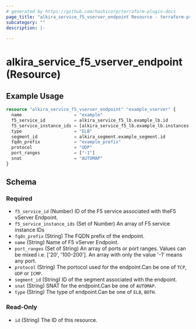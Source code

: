 ```yaml
---
# generated by https://github.com/hashicorp/terraform-plugin-docs
page_title: "alkira_service_f5_vserver_endpoint Resource - terraform-provider-alkira"
subcategory: ""
description: |-
  
---
```


# alkira_service_f5_vserver_endpoint (Resource)



## Example Usage

```terraform
resource "alkira_service_f5_vserver_endpoint" "example_vserver" {
  name                    = "example"
  f5_service_id           = alkira_service_f5_lb.example_lb.id
  f5_service_instance_ids = [alkira_service_f5_lb.example_lb.instances[0].id]
  type                    = "ELB"
  segment_id              = alkira_segment.example_segment.id
  fqdn_prefix             = "example_prefix"
  protocol                = "UDP"
  port_ranges             = ["-1"]
  snat                    = "AUTOMAP"
}
```

<!-- schema generated by tfplugindocs -->
## Schema

### Required

- `f5_service_id` (Number) ID of the F5 service associated with theF5 vServer Endpoint.
- `f5_service_instance_ids` (Set of Number) An array of F5 service instance IDs
- `fqdn_prefix` (String) The FQDN prefix of the endpoint.
- `name` (String) Name of F5 vServer Endpoint.
- `port_ranges` (Set of String) An array of ports or port ranges. Values can be mixed i.e. ['20', '100-200']. An array with only the value '-1' means any port.
- `protocol` (String) The portocol used for the endpoint.Can be one of `TCP`, `UDP` or `ICMP`.
- `segment_id` (String) ID of the segment associated with the endpoint.
- `snat` (String) SNAT for the endpoint.Can be one of `AUTOMAP`.
- `type` (String) The type of endpoint.Can be one of `ELB`, `BOTH`.

### Read-Only

- `id` (String) The ID of this resource.
